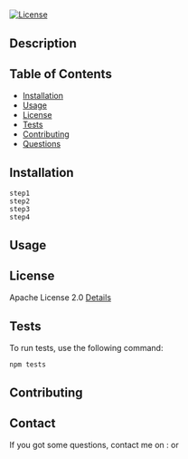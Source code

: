 # 

[![License](https://img.shields.io/badge/License-Apache_2.0-blue.svg)](https://opensource.org/licenses/Apache-2.0)

## Description



## Table of Contents

- [Installation](#installation)
- [Usage](#usage)
- [License](#license)
- [Tests](#tests)
- [Contributing](#contributing)
- [Questions](#email)

## Installation

```
step1
step2
step3
step4

```
## Usage



## License

Apache License 2.0 [Details](https://opensource.org/licenses/Apache-2.0)

## Tests

To run tests, use the following command:

```
npm tests
```

## Contributing



## Contact

If you got some questions, contact me on :  or 